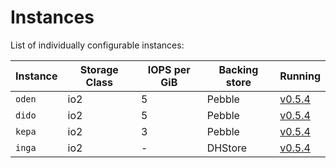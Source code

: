 # Instances

List of individually configurable instances:

| Instance | Storage Class | IOPS per GiB | Backing store | Running                                                                         |
|----------|---------------|--------------|---------------|---------------------------------------------------------------------------------|
| `oden`   | io2           | 5            | Pebble        | [v0.5.4](https://github.com/filecoin-project/storetheindex/releases/tag/v0.5.4) |
| `dido`   | io2           | 5            | Pebble        | [v0.5.4](https://github.com/filecoin-project/storetheindex/releases/tag/v0.5.4) |
| `kepa`   | io2           | 3            | Pebble        | [v0.5.4](https://github.com/filecoin-project/storetheindex/releases/tag/v0.5.4) |
| `inga`   | io2           | -            | DHStore       | [v0.5.4](https://github.com/filecoin-project/storetheindex/releases/tag/v0.5.4) |
